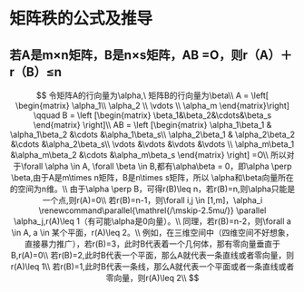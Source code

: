 # 矩阵秩的公式及推导

## 若A是m×n矩阵，B是n×s矩阵，AB =O，则r（A）＋r（B）≤n

$$
令矩阵A的行向量为\alpha,\ 矩阵B的行向量为\beta\\
A = 
\left[ \begin{matrix}
\alpha_1\\ \alpha_2 \\ \vdots \\ \alpha_m
\end{matrix}\right] \qquad
B = 
\left [\begin{matrix}
\beta_1&\beta_2&\cdots&\beta_s
\end{matrix} \right]\\
AB = 
\left [\begin{matrix}
\alpha_1\beta_1 & \alpha_1\beta_2 &\cdots &\alpha_1\beta_s\\
\alpha_2\beta_1 & \alpha_2\beta_2 &\cdots &\alpha_2\beta_s\\
 \vdots &\vdots &\vdots &\vdots \\
 \alpha_m\beta_1 &\alpha_m\beta_2 &\cdots &\alpha_m\beta_s
\end{matrix} \right]
=O\\
所以对于\forall \alpha \in A, \forall \beta \in B,都有\alpha\beta = 0，即\alpha \perp \beta,由于A是m\times n矩阵，B是n\times s矩阵，所以
\alpha和\beta向量所在的空间为n维。\\
由于\alpha \perp B，可得r(B)\leq n，若r(B)=n,则\alpha只能是一个点,则r(A)=0\\
若r(B)=n-1，则\forall i,j \in [1,m]，\alpha_i  \renewcommand\parallel{\mathrel{/\mskip-2.5mu/}} \parallel \alpha_j,r(A)\leq 1（有可能\alpha是0向量）。\\
同理，若r(B)=n-2，则\forall a \in A, a \in 某个平面，r(A)\leq 2。\\
例如，在三维空间中（四维空间不好想象，直接暴力推广），若r(B)=3，此时B代表着一个几何体，那有零向量垂直于B,r(A)=0\\
若r(B)=2,此时B代表一个平面，那么A就代表一条直线或者零向量，则r(A)\leq 1\\
若r(B)=1,此时B代表一条线，那么A就代表一个平面或者一条直线或者零向量，则r(A)\leq 2\\
$$

